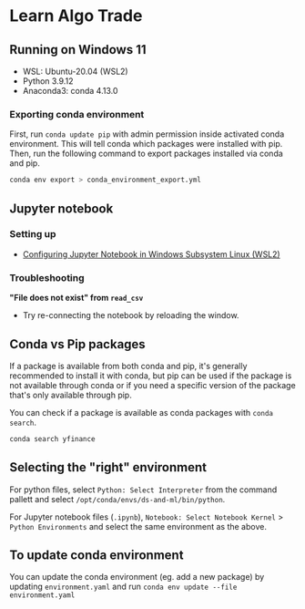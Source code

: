 # Learn Algo Trade

## Running on Windows 11

- WSL: Ubuntu-20.04 (WSL2)
- Python 3.9.12
- Anaconda3: conda 4.13.0

### Exporting conda environment

First, run `conda update pip` with admin permission inside activated conda environment. This will tell conda which packages were installed with pip.
Then, run the following command to export packages installed via conda and pip.

```bash
conda env export > conda_environment_export.yml
```

## Jupyter notebook

### Setting up

- [Configuring Jupyter Notebook in Windows Subsystem Linux (WSL2)](https://towardsdatascience.com/configuring-jupyter-notebook-in-windows-subsystem-linux-wsl2-c757893e9d69)

### Troubleshooting

**"File does not exist" from `read_csv`**

- Try re-connecting the notebook by reloading the window.

## Conda vs Pip packages

If a package is available from both conda and pip, it's generally recommended to install it with conda, but pip can be used if the package is not available through conda or if you need a specific version of the package that's only available through pip.

You can check if a package is available as conda packages with `conda search`.

```bash
conda search yfinance
```

## Selecting the "right" environment

For python files, select `Python: Select Interpreter` from the command pallett and select `/opt/conda/envs/ds-and-ml/bin/python`.

For Jupyter notebook files (`.ipynb`), `Notebook: Select Notebook Kernel` > `Python Environments` and select the same environment as the above.

## To update conda environment
You can update the conda environment (eg. add a new package) by updating `environment.yaml` and run `conda env update --file environment.yaml`
